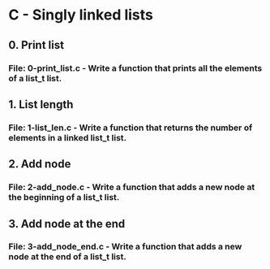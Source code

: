 # C - Singly linked lists

## 0. Print list
### File: 0-print_list.c - Write a function that prints all the elements of a list_t list.

## 1. List length
### File: 1-list_len.c - Write a function that returns the number of elements in a linked list_t list.

## 2. Add node
### File: 2-add_node.c - Write a function that adds a new node at the beginning of a list_t list.

## 3. Add node at the end
### File: 3-add_node_end.c - Write a function that adds a new node at the end of a list_t list.